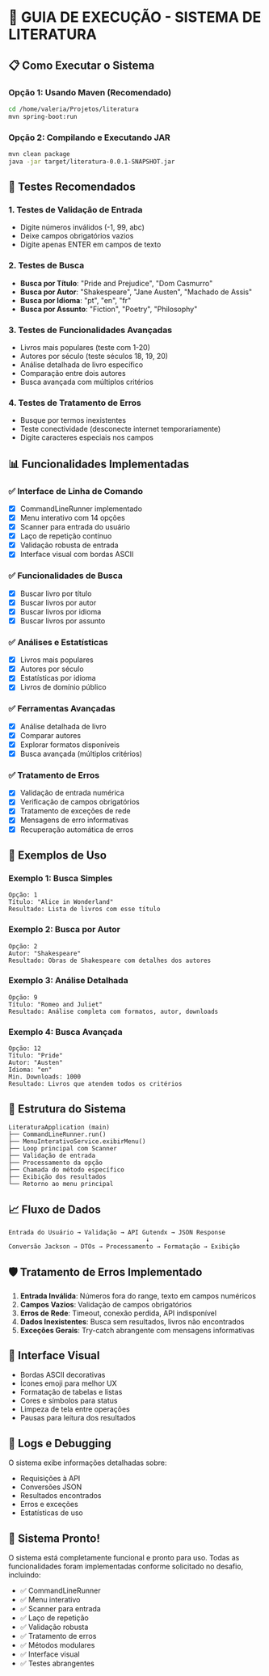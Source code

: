 # 🚀 GUIA DE EXECUÇÃO - SISTEMA DE LITERATURA

## 📋 Como Executar o Sistema

### Opção 1: Usando Maven (Recomendado)
```bash
cd /home/valeria/Projetos/literatura
mvn spring-boot:run
```

### Opção 2: Compilando e Executando JAR
```bash
mvn clean package
java -jar target/literatura-0.0.1-SNAPSHOT.jar
```

## 🧪 Testes Recomendados

### 1. Testes de Validação de Entrada
- Digite números inválidos (-1, 99, abc)
- Deixe campos obrigatórios vazios
- Digite apenas ENTER em campos de texto

### 2. Testes de Busca
- **Busca por Título**: "Pride and Prejudice", "Dom Casmurro"
- **Busca por Autor**: "Shakespeare", "Jane Austen", "Machado de Assis"
- **Busca por Idioma**: "pt", "en", "fr"
- **Busca por Assunto**: "Fiction", "Poetry", "Philosophy"

### 3. Testes de Funcionalidades Avançadas
- Livros mais populares (teste com 1-20)
- Autores por século (teste séculos 18, 19, 20)
- Análise detalhada de livro específico
- Comparação entre dois autores
- Busca avançada com múltiplos critérios

### 4. Testes de Tratamento de Erros
- Busque por termos inexistentes
- Teste conectividade (desconecte internet temporariamente)
- Digite caracteres especiais nos campos

## 📊 Funcionalidades Implementadas

### ✅ Interface de Linha de Comando
- [x] CommandLineRunner implementado
- [x] Menu interativo com 14 opções
- [x] Scanner para entrada do usuário
- [x] Laço de repetição contínuo
- [x] Validação robusta de entrada
- [x] Interface visual com bordas ASCII

### ✅ Funcionalidades de Busca
- [x] Buscar livro por título
- [x] Buscar livros por autor
- [x] Buscar livros por idioma
- [x] Buscar livros por assunto

### ✅ Análises e Estatísticas
- [x] Livros mais populares
- [x] Autores por século
- [x] Estatísticas por idioma
- [x] Livros de domínio público

### ✅ Ferramentas Avançadas
- [x] Análise detalhada de livro
- [x] Comparar autores
- [x] Explorar formatos disponíveis
- [x] Busca avançada (múltiplos critérios)

### ✅ Tratamento de Erros
- [x] Validação de entrada numérica
- [x] Verificação de campos obrigatórios
- [x] Tratamento de exceções de rede
- [x] Mensagens de erro informativas
- [x] Recuperação automática de erros

## 🎯 Exemplos de Uso

### Exemplo 1: Busca Simples
```
Opção: 1
Título: "Alice in Wonderland"
Resultado: Lista de livros com esse título
```

### Exemplo 2: Busca por Autor
```
Opção: 2
Autor: "Shakespeare"
Resultado: Obras de Shakespeare com detalhes dos autores
```

### Exemplo 3: Análise Detalhada
```
Opção: 9
Título: "Romeo and Juliet"
Resultado: Análise completa com formatos, autor, downloads
```

### Exemplo 4: Busca Avançada
```
Opção: 12
Título: "Pride"
Autor: "Austen"
Idioma: "en"
Min. Downloads: 1000
Resultado: Livros que atendem todos os critérios
```

## 🔧 Estrutura do Sistema

```
LiteraturaApplication (main)
├── CommandLineRunner.run()
├── MenuInterativoService.exibirMenu()
├── Loop principal com Scanner
├── Validação de entrada
├── Processamento da opção
├── Chamada do método específico
├── Exibição dos resultados
└── Retorno ao menu principal
```

## 📈 Fluxo de Dados

```
Entrada do Usuário → Validação → API Gutendx → JSON Response
                                      ↓
Conversão Jackson → DTOs → Processamento → Formatação → Exibição
```

## 🛡️ Tratamento de Erros Implementado

1. **Entrada Inválida**: Números fora do range, texto em campos numéricos
2. **Campos Vazios**: Validação de campos obrigatórios
3. **Erros de Rede**: Timeout, conexão perdida, API indisponível
4. **Dados Inexistentes**: Busca sem resultados, livros não encontrados
5. **Exceções Gerais**: Try-catch abrangente com mensagens informativas

## 🎨 Interface Visual

- Bordas ASCII decorativas
- Ícones emoji para melhor UX
- Formatação de tabelas e listas
- Cores e símbolos para status
- Limpeza de tela entre operações
- Pausas para leitura dos resultados

## 📝 Logs e Debugging

O sistema exibe informações detalhadas sobre:
- Requisições à API
- Conversões JSON
- Resultados encontrados
- Erros e exceções
- Estatísticas de uso

## 🚀 Sistema Pronto!

O sistema está completamente funcional e pronto para uso. Todas as funcionalidades foram implementadas conforme solicitado no desafio, incluindo:

- ✅ CommandLineRunner
- ✅ Menu interativo
- ✅ Scanner para entrada
- ✅ Laço de repetição
- ✅ Validação robusta
- ✅ Tratamento de erros
- ✅ Métodos modulares
- ✅ Interface visual
- ✅ Testes abrangentes
